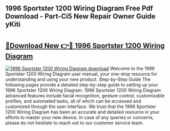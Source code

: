 ## 1996 Sportster 1200 Wiring Diagram Free Pdf Download - Part-Ci5 New Repair Owner Guide yKiti

# <h2><a href="http://dfm9ex.blite.top/?on=1996+Sportster+1200+Wiring+Diagram">🔗Download New 👉🔴 1996 Sportster 1200 Wiring Diagram</a></h2>

[![1996 Sportster 1200 Wiring Diagram download](https://i.imgur.com/lujVjoI.png)](http://dfm9ex.blite.top/?on=1996+Sportster+1200+Wiring+Diagram)
Welcome to the 1996 Sportster 1200 Wiring Diagram user manual, your one-stop resource for understanding and using your new product. Step-by-Step Guide The following pages provide a detailed step-by-step guide to setting up your 1996 Sportster 1200 Wiring Diagram. 1996 Sportster 1200 Wiring Diagram advanced features include facial recognition, gesture control, customizable profiles, and automated tasks, all of which can be accessed and customized through the user interface. We trust that the 1996 Sportster 1200 Wiring Diagram has been an accurate and detailed resource in your efforts to master your new device. In case of any queries or concerns, please do not hesitate to reach out to our customer service team.
